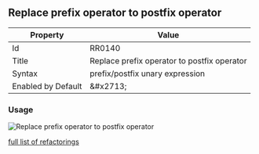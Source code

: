 ## Replace prefix operator to postfix operator

| Property | Value |
| -------- | ----- |
| Id | RR0140 |
| Title | Replace prefix operator to postfix operator |
| Syntax | prefix/postfix unary expression |
| Enabled by Default | &\#x2713; |

### Usage

![Replace prefix operator to postfix operator](../../images/refactorings/ReplacePrefixOperatorWithPostfixOperator.png)

[full list of refactorings](Refactorings.md)